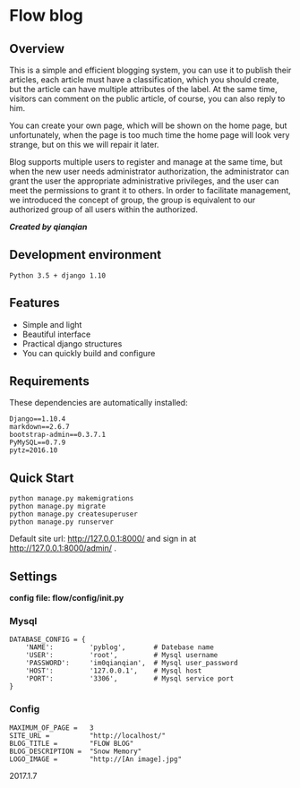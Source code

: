 # Flow blog
## Overview
This is a simple and efficient blogging system, you can use it to publish their articles, each article must have a classification, which you should create, but the article can have multiple attributes of the label. At the same time, visitors can comment on the public article, of course, you can also reply to him.

You can create your own page, which will be shown on the home page, but unfortunately, when the page is too much time the home page will look very strange, but on this we will repair it later.

Blog supports multiple users to register and manage at the same time, but when the new user needs administrator authorization, the administrator can grant the user the appropriate administrative privileges, and the user can meet the permissions to grant it to others. In order to facilitate management, we introduced the concept of group, the group is equivalent to our authorized group of all users within the authorized.

***Created by qianqian***
## Development environment
`Python 3.5 + django 1.10`

## Features
- Simple and light
- Beautiful interface
- Practical django structures
- You can quickly build and configure


## Requirements
These dependencies are automatically installed:

    Django==1.10.4
    markdown==2.6.7
    bootstrap-admin==0.3.7.1
    PyMySQL==0.7.9
    pytz=2016.10

## Quick Start
    python manage.py makemigrations
    python manage.py migrate
    python manage.py createsuperuser
    python manage.py runserver
Default site url: http://127.0.0.1:8000/ and sign in at http://127.0.0.1:8000/admin/ .

## Settings
**config file: flow/config/__init__.py**
### Mysql

    DATABASE_CONFIG = {
        'NAME':         'pyblog',       # Datebase name
        'USER':         'root',         # Mysql username
        'PASSWORD':     'im0qianqian',  # Mysql user_password
        'HOST':         '127.0.0.1',    # Mysql host
        'PORT':         '3306',         # Mysql service port
    }

### Config

    MAXIMUM_OF_PAGE =   3
    SITE_URL =          "http://localhost/"
    BLOG_TITLE =        "FLOW BLOG"
    BLOG_DESCRIPTION =  "Snow Memory"
    LOGO_IMAGE =        "http://[An image].jpg"

2017.1.7
